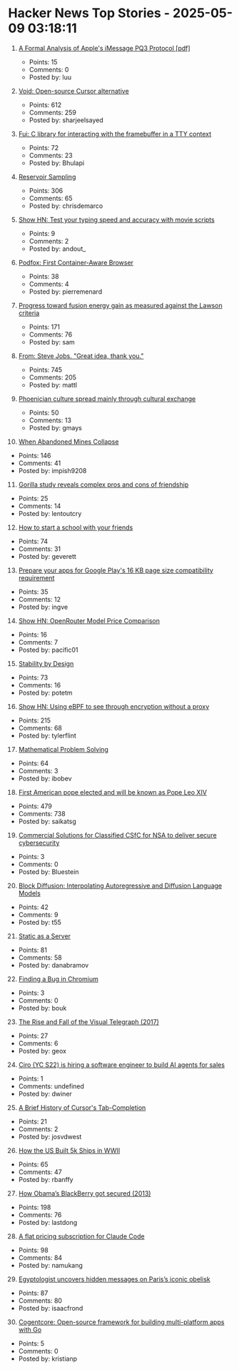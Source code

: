 # Hacker News Top Stories - 2025-05-09 03:18:11

1. [A Formal Analysis of Apple's iMessage PQ3 Protocol [pdf]](https://www.usenix.org/system/files/conference/usenixsecurity25/sec25cycle1-prepub-595-linker.pdf)
   - Points: 15
   - Comments: 0
   - Posted by: luu

2. [Void: Open-source Cursor alternative](https://github.com/voideditor/void)
   - Points: 612
   - Comments: 259
   - Posted by: sharjeelsayed

3. [Fui: C library for interacting with the framebuffer in a TTY context](https://github.com/martinfama/fui)
   - Points: 72
   - Comments: 23
   - Posted by: Bhulapi

4. [Reservoir Sampling](https://samwho.dev/reservoir-sampling/)
   - Points: 306
   - Comments: 65
   - Posted by: chrisdemarco

5. [Show HN: Test your typing speed and accuracy with movie scripts](https://atypescriptgame.com/)
   - Points: 9
   - Comments: 2
   - Posted by: andout_

6. [Podfox: First Container-Aware Browser](https://val.packett.cool/blog/podfox/)
   - Points: 38
   - Comments: 4
   - Posted by: pierremenard

7. [Progress toward fusion energy gain as measured against the Lawson criteria](https://www.fusionenergybase.com/articles/continuing-progress-toward-fusion-energy-breakeven-and-gain-as-measured-against-the-lawson-criteria)
   - Points: 171
   - Comments: 76
   - Posted by: sam

8. [From: Steve Jobs. "Great idea, thank you."](https://blog.hayman.net/2025/05/06/from-steve-jobs-great-idea.html)
   - Points: 745
   - Comments: 205
   - Posted by: mattl

9. [Phoenician culture spread mainly through cultural exchange](https://www.mpg.de/24574685/0422-evan-phoenician-culture-spread-mainly-through-cultural-exchange-150495-x)
   - Points: 50
   - Comments: 13
   - Posted by: gmays

10. [When Abandoned Mines Collapse](https://practical.engineering/blog/2025/5/6/when-abandoned-mines-collapse)
   - Points: 146
   - Comments: 41
   - Posted by: impish9208

11. [Gorilla study reveals complex pros and cons of friendship](https://www.sciencedaily.com/releases/2025/05/250505170816.htm)
   - Points: 25
   - Comments: 14
   - Posted by: lentoutcry

12. [How to start a school with your friends](https://prigoose.substack.com/p/how-to-start-a-university)
   - Points: 74
   - Comments: 31
   - Posted by: geverett

13. [Prepare your apps for Google Play's 16 KB page size compatibility requirement](https://android-developers.googleblog.com/2025/05/prepare-play-apps-for-devices-with-16kb-page-size.html)
   - Points: 35
   - Comments: 12
   - Posted by: ingve

14. [Show HN: OpenRouter Model Price Comparison](https://compare-openrouter-models.pages.dev/)
   - Points: 16
   - Comments: 7
   - Posted by: pacific01

15. [Stability by Design](https://potetm.com/devtalk/stability-by-design.html)
   - Points: 73
   - Comments: 16
   - Posted by: potetm

16. [Show HN: Using eBPF to see through encryption without a proxy](https://github.com/qpoint-io/qtap)
   - Points: 215
   - Comments: 68
   - Posted by: tylerflint

17. [Mathematical Problem Solving](https://www.cip.ifi.lmu.de/~grinberg/t/20f/)
   - Points: 64
   - Comments: 3
   - Posted by: ibobev

18. [First American pope elected and will be known as Pope Leo XIV](https://www.cnn.com/world/live-news/new-pope-conclave-day-two-05-08-25)
   - Points: 479
   - Comments: 738
   - Posted by: saikatsg

19. [Commercial Solutions for Classified CSfC for NSA to deliver secure cybersecurity](https://www.nsa.gov/Resources/Commercial-Solutions-for-Classified-Program/)
   - Points: 3
   - Comments: 0
   - Posted by: Bluestein

20. [Block Diffusion: Interpolating Autoregressive and Diffusion Language Models](https://m-arriola.com/bd3lms/)
   - Points: 42
   - Comments: 9
   - Posted by: t55

21. [Static as a Server](https://overreacted.io/static-as-a-server/)
   - Points: 81
   - Comments: 58
   - Posted by: danabramov

22. [Finding a Bug in Chromium](https://bou.ke/blog/chromium-bug/)
   - Points: 3
   - Comments: 0
   - Posted by: bouk

23. [The Rise and Fall of the Visual Telegraph (2017)](https://parisianfields.com/2017/11/05/the-rise-and-fall-of-the-visual-telegraph/)
   - Points: 27
   - Comments: 6
   - Posted by: geox

24. [Ciro (YC S22) is hiring a software engineer to build AI agents for sales](https://www.ycombinator.com/companies/ciro/jobs)
   - Points: 1
   - Comments: undefined
   - Posted by: dwiner

25. [A Brief History of Cursor's Tab-Completion](https://www.coplay.dev/blog/a-brief-history-of-cursor-s-tab-completion)
   - Points: 21
   - Comments: 2
   - Posted by: josvdwest

26. [How the US Built 5k Ships in WWII](https://www.construction-physics.com/p/how-the-us-built-5000-ships-in-wwii)
   - Points: 65
   - Comments: 47
   - Posted by: rbanffy

27. [How Obama’s BlackBerry got secured (2013)](https://www.electrospaces.net/2013/04/how-obamas-blackberry-got-secured.html)
   - Points: 198
   - Comments: 76
   - Posted by: lastdong

28. [A flat pricing subscription for Claude Code](https://support.anthropic.com/en/articles/11145838-using-claude-code-with-your-max-plan)
   - Points: 98
   - Comments: 84
   - Posted by: namukang

29. [Egyptologist uncovers hidden messages on Paris’s iconic obelisk](https://news.artnet.com/art-world/hidden-messages-paris-luxor-obelisk-2636508)
   - Points: 87
   - Comments: 80
   - Posted by: isaacfrond

30. [Cogentcore: Open-source framework for building multi-platform apps with Go](https://github.com/cogentcore/core)
   - Points: 5
   - Comments: 0
   - Posted by: kristianp

